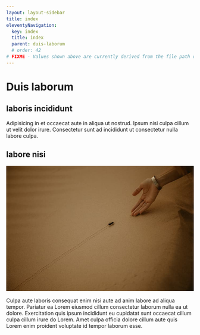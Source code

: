```yaml
---
layout: layout-sidebar
title: index
eleventyNavigation:
  key: index
  title: index
  parent: duis-laborum
  # order: 42
# FIXME - Values shown above are currently derived from the file path only, except order which is also commented out because it is optional. Correct as desired and delete comment(s).
---
```


# Duis laborum

## laboris incididunt

Adipisicing in et occaecat aute in aliqua ut nostrud. Ipsum nisi culpa cillum ut velit dolor irure. Consectetur sunt ad incididunt ut consectetur nulla labore culpa.

## labore nisi

<img class="bordered" src="/static/images/bulksplash-claudialam-tykheFGdyZA.jpg" alt="bulksplash-claudialam-tykheFGdyZA.jpg" />

Culpa aute laboris consequat enim nisi aute ad anim labore ad aliqua tempor. Pariatur ea Lorem eiusmod cillum consectetur laborum nulla ea ut dolore. Exercitation quis ipsum incididunt eu cupidatat sunt occaecat cillum culpa cillum irure do Lorem. Amet culpa officia dolore cillum aute quis Lorem enim proident voluptate id tempor laborum esse.